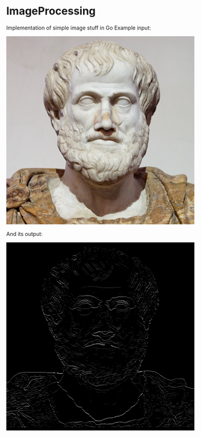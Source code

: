 # ImageProcessing
Implementation of simple image stuff in Go
Example input:

![alt text](https://github.com/jlowell000/ImageProcessing/blob/master/images/in.png)

And its output:

![alt text](https://github.com/jlowell000/ImageProcessing/blob/master/images/fillInGaps.png)
